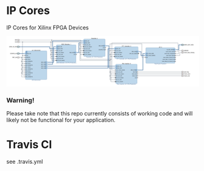# IP Cores
IP Cores for Xilinx FPGA Devices

![Block Design](design_1.svg "OFDM TX Baseband Block Design" )

### Warning!

Please take note that this repo currently consists of working code and will likely not be functional for your application.

# Travis CI
see .travis.yml
